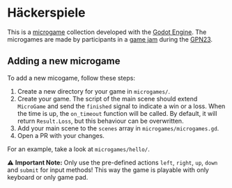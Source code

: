 # Häckerspiele

This is a [microgame](https://en.wikipedia.org/wiki/Minigame) collection developed with the [Godot Engine](https://godotengine.org/).
The microgames are made by participants in a [game jam](https://en.wikipedia.org/wiki/Game_jam) during the [GPN23](https://entropia.de/GPN23/en).

## Adding a new microgame

To add a new micogame, follow these steps:

1. Create a new directory for your game in `microgames/`.
2. Create your game. The script of the main scene should extend `MicroGame` and send the `finished` signal to indicate a win or a loss. When the time is up, the `on_timeout` function will be called. By default, it will return `Result.Loss`, but this behaviour can be overwritten.
3. Add your main scene to the `scenes` array in `microgames/microgames.gd`.
4. Open a PR with your changes.

For an example, take a look at `microgames/hello/`.

⚠️ **Important Note:** Only use the pre-defined actions `left`, `right`, `up`, `down` and `submit` for input methods! This way the game is playable with only keyboard or only game pad.
